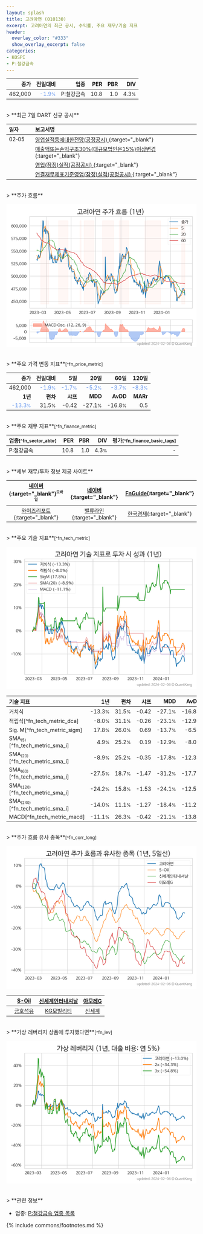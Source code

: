 ```yaml
---
layout: splash
title: 고려아연 (010130)
excerpt: 고려아연의 최근 공시, 수익률, 주요 재무/기술 지표
header:
  overlay_color: "#333"
  show_overlay_excerpt: false
categories:
- KOSPI
- P:철강금속
---
```


| **종가** | **전일대비** | **업종** | **PER** | **PBR** | **DIV** |
| -------: | -----------: | -------: | ------: | ------: | ------: |
| 462,000 | <span style="color: cornflowerblue">-1.9<small>%</small></span> | P:철강금속 | 10.8 | 1.0 | 4.3<small>%</small> |

<!-- more -->

<br>
> **최근 7일 DART 신규 공시**<a id="dart"></a>

| **일자** |      | **보고서명** |
| :------- | :--- | :----------- |
| 02&#x2011;05 | | [영업실적등에대한전망(공정공시)              ](https://dart.fss.or.kr/dsaf001/main.do?rcpNo=20240205801042){:target="_blank"} |
|  | | [매출액또는손익구조30%(대규모법인은15%)이상변경              ](https://dart.fss.or.kr/dsaf001/main.do?rcpNo=20240205801031){:target="_blank"} |
|  | | [영업(잠정)실적(공정공시)              ](https://dart.fss.or.kr/dsaf001/main.do?rcpNo=20240205801024){:target="_blank"} |
|  | | [연결재무제표기준영업(잠정)실적(공정공시)              ](https://dart.fss.or.kr/dsaf001/main.do?rcpNo=20240205801016){:target="_blank"} |

<br>
> **주가 흐름**<a id="price"></a>

![010130](/stock/images/010130.png)

<br>
> **주요 가격 변동 지표**<small>[^fn_price_metric]</small>

| **종가** | **전일대비** | **5일** | **20일** | **60일** | **120일** |
| -------: | -----------: | ------: | -------: | -------: | --------: |
| 462,000 | <span style="color: cornflowerblue">-1.9<small>%</small></span> | <span style="color: cornflowerblue">-1.7<small>%</small></span> | <span style="color: cornflowerblue">-5.2<small>%</small></span> | <span style="color: cornflowerblue">-3.7<small>%</small></span> | <span style="color: cornflowerblue">-8.3<small>%</small></span> |
| **1년** | **편차** | **샤프** | **MDD** | **AvDD** | **MARr** |
| <span style="color: cornflowerblue">-13.3<small>%</small></span> | 31.5<small>%</small> | -0.42 | -27.1<small>%</small> | -16.8<small>%</small> | 0.5 |

<br>
> **주요 재무 지표**<small>[^fn_finance_metric]</small>

| **업종**<small>[^fn_sector_abbr]</small> | **PER** | **PBR** | **DIV** | **평가**<small>[^fn_finance_basic_tags]</small> |
| :--------------------------------------- | ------: | ------: | ------: | ----------------------------------------------: |
| P:철강금속 | 10.8 | 1.0 | 4.3<small>%</small> | - |

<br>
> **세부 재무/투자 정보 제공 사이트**

| [네이버](https://m.stock.naver.com/domestic/stock/010130/finance/summary){:target="_blank"}<sup><small>모바일</small></sup> | [네이버](https://finance.naver.com/item/coinfo.naver?code=010130){:target="_blank"} | [FnGuide](https://comp.fnguide.com/SVO2/ASP/SVD_Invest.asp?gicode=A010130&MenuYn=Y){:target="_blank"} |
| :---: | :---: | :---: |
| [와이즈리포트](https://comp.wisereport.co.kr/company/c1040001.aspx?cmp_cd=010130){:target="_blank"} | [밸류라인](https://www.valueline.co.kr/finance/summary/010130){:target="_blank"} | [한국경제](https://markets.hankyung.com/stock/010130/financial-summary){:target="_blank"} |

<br>
> **주요 기술 지표**<small>[^fn_tech_metric]</small>


![010130](/stock/images/010130_tech.png)

| **기술 지표** | **1년** | **편차** | **샤프** | **MDD** | **AvDD** |
| :------------ | ------: | -----------: | -------: | ------: | -------: |
| 거치식 | -13.3<small>%</small> | 31.5<small>%</small> | -0.42 | -27.1<small>%</small> | -16.8<small>%</small> |
| 적립식[^fn_tech_metric_dca] | -8.0<small>%</small> | 31.1<small>%</small> | -0.26 | -23.1<small>%</small> | -12.9<small>%</small> |
| Sig. M[^fn_tech_metric_sigm] | 17.8<small>%</small> | 26.0<small>%</small> | 0.69 | -13.7<small>%</small> | -6.5<small>%</small> |
| SMA<small><sub>(5)</sub></small>[^fn_tech_metric_sma_i] | 4.9<small>%</small> | 25.2<small>%</small> | 0.19 | -12.9<small>%</small> | -8.0<small>%</small> |
| SMA<small><sub>(20)</sub></small>[^fn_tech_metric_sma_i] | -8.9<small>%</small> | 25.2<small>%</small> | -0.35 | -17.8<small>%</small> | -12.3<small>%</small> |
| SMA<small><sub>(60)</sub></small>[^fn_tech_metric_sma_i] | -27.5<small>%</small> | 18.7<small>%</small> | -1.47 | -31.2<small>%</small> | -17.7<small>%</small> |
| SMA<small><sub>(120)</sub></small>[^fn_tech_metric_sma_i] | -24.2<small>%</small> | 15.8<small>%</small> | -1.53 | -24.1<small>%</small> | -12.5<small>%</small> |
| SMA<small><sub>(240)</sub></small>[^fn_tech_metric_sma_i] | -14.0<small>%</small> | 11.1<small>%</small> | -1.27 | -18.4<small>%</small> | -11.2<small>%</small> |
| MACD[^fn_tech_metric_macd] | -11.1<small>%</small> | 26.3<small>%</small> | -0.42 | -21.1<small>%</small> | -13.8<small>%</small> |

<br>
> **주가 흐름 유사 종목**<a id="corr"></a><small>[^fn_corr_long]</small>

![010130](/stock/images/010130_corr.png)

|       | [S-Oil](/010950/) | [신세계인터내셔날](/031430/) | [아모레G](/002790/) |
| :---: | :------------------------------------: | :------------------------------------: | :------------------------------------: |
|       | [금호석유](/011780/) | [KG모빌리티](/003620/) | [신세계](/004170/) |

<br>
> **가상 레버리지 상품에 투자했다면**<a id="2x"></a><small>[^fn_lev]</small>

![010130](/stock/images/010130_2x.png)

<br>
> **관련 정보**

- 업종: [P:철강금속 업종 목록](/stats/sector/kospi_업종_철강금속_종목/)

{% include commons/footnotes.md %}